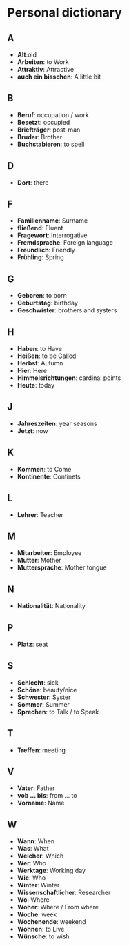 # Personal dictionary

## A
* **Alt**:old
* **Arbeiten**: to Work
* **Attraktiv**: Attractive
* **auch ein bisschen**: <a name="aucheinbisschen"></a> A little bit

## B
* **Beruf**: occupation / work
* **Besetzt**: occupied
* **Briefträger**: post-man
* **Bruder**: Brother
* **Buchstabieren**: to spell

## D
* **Dort**: there

## F
* **Familienname**: <a name="familienname"></a> Surname
* **fließend**: Fluent
* **Fragewort**: Interrogative
* **Fremdsprache**: Foreign language
* **Freundlich**: Friendly
* **Frühling**: Spring

## G
* **Geboren**: to born
* **Geburtstag**: birthday
* **Geschwister**: brothers and systers

## H
* **Haben**: to Have
* **Heißen**: to be Called
* **Herbst**: Autumn
* **Hier**: Here
* **Himmelsrichtungen**: cardinal points
* **Heute**: today

## J
* **Jahreszeiten**: year seasons
* **Jetzt**: now

## K
* **Kommen**: to Come
* **Kontinente**: Continets

## L
* **Lehrer**: Teacher

## M
* **Mitarbeiter**: Employee
* **Mutter**: Mother
* **Muttersprache**: <a name="muttersprache"></a> Mother tongue

## N
* **Nationalität**: Nationality

## P
* **Platz**: seat

## S
* **Schlecht**: sick
* **Schöne**: beauty/nice
* **Schwester**: Syster
* **Sommer**: Summer
* **Sprechen**: <a name="sprechen"></a>to Talk / to Speak


## T
* **Treffen**: meeting

## V
* **Vater**: Father
* **vob ... bis**: from ... to
* **Vorname**: Name

## W
* **Wann**: When
* **Was**: What
* **Welcher**: Which
* **Wer**: Who
* **Werktage**: Working day
* **Wie**: Who
* **Winter**: Winter
* **Wissenschaftlicher**: Researcher
* **Wo**: Where
* **Woher**: Where / From where
* **Woche**: week
* **Wochenende**: weekend
* **Wohnen**: to Live
* **Wünsche**: to wish


